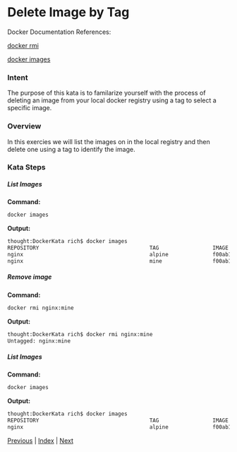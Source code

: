 # Delete Image by Tag

Docker Documentation References:

[docker rmi](https://docs.docker.com/engine/reference/commandline/rmi/)

[docker images](https://docs.docker.com/engine/reference/commandline/images/)

### Intent

The purpose of this kata is to familarize yourself with the process of deleting an image from your local docker registry using a tag to select a specific image.

### Overview

In this exercies we will list the images on in the local registry and then delete one using a tag to identify the image.

### Kata Steps

##### List Images

**Command:**

```bash
docker images
```

**Output:**

```bash
thought:DockerKata rich$ docker images
REPOSITORY                                   TAG                 IMAGE ID            CREATED             SIZE
nginx                                        alpine              f00ab1b3ac6d        2 weeks ago         15.5 MB
nginx                                        mine                f00ab1b3ac6d        2 weeks ago         15.5 MB
```

##### Remove image

**Command:**

```bash
docker rmi nginx:mine
```

**Output:**

```bash
thought:DockerKata rich$ docker rmi nginx:mine
Untagged: nginx:mine
```

##### List Images

**Command:**

```bash
docker images
```

**Output:**

```bash
thought:DockerKata rich$ docker images
REPOSITORY                                   TAG                 IMAGE ID            CREATED             SIZE
nginx                                        alpine              f00ab1b3ac6d        2 weeks ago         15.5 MB
```

[Previous](8_tag_an_image.md) | [Index](README.md) | [Next](10_exec_in_container.md)
